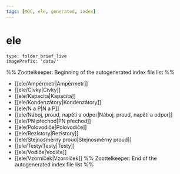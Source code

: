 ```yaml
---
tags: [MOC, ele, generated, index]
---
```

# ele
```ccard
type: folder_brief_live
imagePrefix: 'data/'
```
%% Zoottelkeeper: Beginning of the autogenerated index file list  %%
-  [[ele/Ampérmetr|Ampérmetr]]
-  [[ele/Cívky|Cívky]]
-  [[ele/Kapacita|Kapacita]]
-  [[ele/Kondenzátory|Kondenzátory]]
-  [[ele/N a P|N a P]]
-  [[ele/Náboj, proud, napětí a odpor|Náboj, proud, napětí a odpor]]
-  [[ele/PN přechod|PN přechod]]
-  [[ele/Polovodiče|Polovodiče]]
-  [[ele/Rezistory|Rezistory]]
-  [[ele/Stejnosměrný proud|Stejnosměrný proud]]
-  [[ele/Testy/Testy|Testy]]
-  [[ele/Vodiče|Vodiče]]
-  [[ele/Vzorníček|Vzorníček]]
%% Zoottelkeeper: End of the autogenerated index file list  %%

